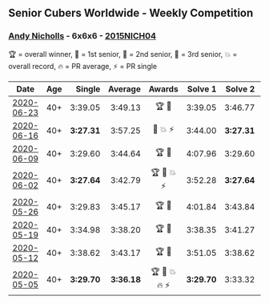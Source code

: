 ## Senior Cubers Worldwide - Weekly Competition
### [Andy Nicholls](../andy_nicholls.md) - 6x6x6 - [2015NICH04](https://www.worldcubeassociation.org/persons/2015NICH04?event=666)

🏆 = overall winner, 🥇 = 1st senior, 🥈 = 2nd senior, 🥉 = 3rd senior, 💥 = overall record, 🔥 = PR average, ⚡ = PR single

| Date | Age | Single | Average | Awards | Solve 1 | Solve 2 | Solve 3 | Video |
| :--: | :--: | --: | --: | :--: | --: | --: | --: | :-- |
| [2020-06-23](../../results/666/2020-06-23.md) | 40+ | 3:39.05 | 3:49.13 | 🏆 🥇 | 3:39.05 | 3:46.77 | 4:01.56 | [Link](https://www.facebook.com/events/268636114456043/permalink/279551773364477/) |
| [2020-06-16](../../results/666/2020-06-16.md) | 40+ | **3:27.31** | 3:57.25 | 🥈 💥 ⚡ | 3:44.00 | **3:27.31** | 4:40.43 | [Link](https://www.facebook.com/events/256188575607890/permalink/258506008709480/) |
| [2020-06-09](../../results/666/2020-06-09.md) | 40+ | 3:29.60 | 3:44.64 | 🏆 🥇 | 4:07.96 | 3:29.60 | 3:36.36 | [Link](https://www.facebook.com/events/1130228284009045/permalink/1131120660586474/) |
| [2020-06-02](../../results/666/2020-06-02.md) | 40+ | **3:27.64** | 3:42.79 | 🏆 🥇 💥 ⚡ | 3:52.28 | **3:27.64** | 3:48.45 | [Link](https://www.facebook.com/events/573401076937046/permalink/573727163571104/) |
| [2020-05-26](../../results/666/2020-05-26.md) | 40+ | 3:29.83 | 3:45.17 | 🏆 🥇 | 4:01.84 | 3:43.84 | 3:29.83 | [Link](https://www.facebook.com/events/637852836799991/permalink/639257566659518/) |
| [2020-05-19](../../results/666/2020-05-19.md) | 40+ | 3:34.98 | 3:38.20 | 🏆 🥇 | 3:38.35 | 3:41.27 | 3:34.98 | [Link](https://www.facebook.com/events/201300894172579/permalink/202112780758057/) |
| [2020-05-12](../../results/666/2020-05-12.md) | 40+ | 3:38.62 | 3:43.17 | 🏆 🥇 | 3:51.05 | 3:38.62 | 3:39.84 | [Link](https://www.facebook.com/events/276138643524223/permalink/276777570126997/) |
| [2020-05-05](../../results/666/2020-05-05.md) | 40+ | **3:29.70** | **3:36.18** | 🏆 🥇 💥 🔥 ⚡ | **3:29.70** | 3:33.32 | 3:45.53 | [Link](https://www.facebook.com/events/557526585195168/permalink/558595331754960/) |


<!-- Global site tag (gtag.js) - Google Analytics -->
<script async src="https://www.googletagmanager.com/gtag/js?id=UA-86348435-3"></script>
<script>window.dataLayer = window.dataLayer || []; function gtag() {dataLayer.push(arguments);} gtag('js', new Date()); gtag('config', 'UA-86348435-3');</script>
